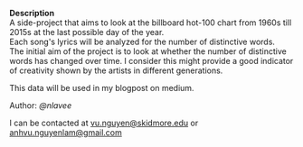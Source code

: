 **Description**  
A side-project that aims to look at the billboard hot-100 chart from 1960s till 2015s at the last possible day of the year.  
Each song's lyrics will be analyzed for the number of distinctive words.  
The initial aim of the project is to look at whether the number of distinctive words has changed over time. I consider this might provide a good indicator of creativity shown by the artists in different generations.  

This data will be used in my blogpost on medium.

Author: *@nlavee*

I can be contacted at vu.nguyen@skidmore.edu or anhvu.nguyenlam@gmail.com
